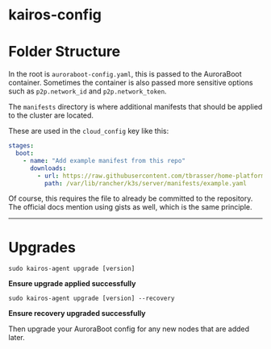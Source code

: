 # kairos-config

# Folder Structure

In the root is `auroraboot-config.yaml`, this is passed to the AuroraBoot
container. Sometimes the container is also passed more sensitive options such
as `p2p.network_id` and `p2p.network_token`.

The `manifests` directory is where additional manifests that should
be applied to the cluster are located.

These are used in the `cloud_config` key like this:

```yaml
stages:
  boot:
    - name: "Add example manifest from this repo"
      downloads:
        - url: https://raw.githubusercontent.com/tbrasser/home-platform/main/manifests/example.yaml
          path: /var/lib/rancher/k3s/server/manifests/example.yaml
```

Of course, this requires the file to already be committed to the repository.
The official docs mention using gists as well, which is the same principle.

---

# Upgrades

`sudo kairos-agent upgrade [version]`

**Ensure upgrade applied successfully**

`sudo kairos-agent upgrade [version] --recovery`

**Ensure recovery upgraded successfully**

Then upgrade your AuroraBoot config for any new nodes that are added later.
